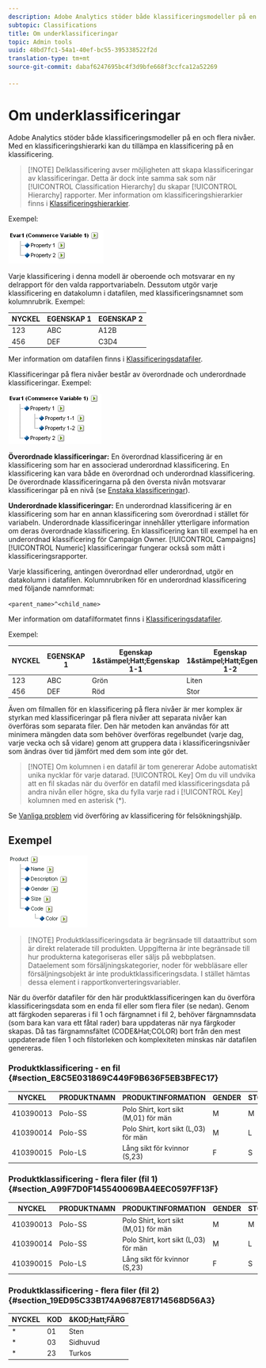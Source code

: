 ```yaml
---
description: Adobe Analytics stöder både klassificeringsmodeller på en och flera nivåer. Med en klassificeringshierarki kan du tillämpa en klassificering på en klassificering.
subtopic: Classifications
title: Om underklassificeringar
topic: Admin tools
uuid: 48bd7fc1-54a1-40ef-bc55-395338522f2d
translation-type: tm+mt
source-git-commit: dabaf6247695bc4f3d9bfe668f3ccfca12a52269

---
```



# Om underklassificeringar

Adobe Analytics stöder både klassificeringsmodeller på en och flera nivåer. Med en klassificeringshierarki kan du tillämpa en klassificering på en klassificering.

>[!NOTE] Delklassificering avser möjligheten att skapa klassificeringar av klassificeringar. Detta är dock inte samma sak som när [!UICONTROL Classification Hierarchy] du skapar [!UICONTROL Hierarchy] rapporter. Mer information om klassificeringshierarkier finns i [Klassificeringshierarkier](classification-hierarchies.md).

Exempel:

![](assets/single-level-popup-C.png)

Varje klassificering i denna modell är oberoende och motsvarar en ny delrapport för den valda rapportvariabeln. Dessutom utgör varje klassificering en datakolumn i datafilen, med klassificeringsnamnet som kolumnrubrik. Exempel:

| NYCKEL | EGENSKAP 1 | EGENSKAP 2 |
|---|---|---|
| 123 | ABC | A12B |
| 456 | DEF | C3D4 |

Mer information om datafilen finns i [Klassificeringsdatafiler](/help/components/c-classifications2/c-classifications-importer/c-saint-data-files.md).

Klassificeringar på flera nivåer består av överordnade och underordnade klassificeringar. Exempel:

![](assets/Multi-Level-Class-popup.png)

**Överordnade klassificeringar:** En överordnad klassificering är en klassificering som har en associerad underordnad klassificering. En klassificering kan vara både en överordnad och underordnad klassificering. De överordnade klassificeringarna på den översta nivån motsvarar klassificeringar på en nivå (se [Enstaka klassificeringar](/help/components/c-classifications2/c-sub-classifications.md)).

**Underordnade klassificeringar:** En underordnad klassificering är en klassificering som har en annan klassificering som överordnad i stället för variabeln. Underordnade klassificeringar innehåller ytterligare information om deras överordnade klassificering. En klassificering kan till exempel ha en underordnad klassificering för Campaign Owner. [!UICONTROL Campaigns] [!UICONTROL Numeric] klassificeringar fungerar också som mått i klassificeringsrapporter.

Varje klassificering, antingen överordnad eller underordnad, utgör en datakolumn i datafilen. Kolumnrubriken för en underordnad klassificering med följande namnformat:

`<parent_name>^<child_name>`

Mer information om datafilformatet finns i [Klassificeringsdatafiler](/help/components/c-classifications2/c-classifications-importer/c-saint-data-files.md).

Exempel:

| NYCKEL | EGENSKAP 1 | Egenskap 1&amp;stämpel;Hatt;Egenskap 1-1 | Egenskap 1&amp;stämpel;Hatt;Egenskap 1-2 | Egenskap 2 |
|---|---|---|---|---|
| 123 | ABC | Grön | Liten | A12B |
| 456 | DEF | Röd | Stor | C3D4 |

Även om filmallen för en klassificering på flera nivåer är mer komplex är styrkan med klassificeringar på flera nivåer att separata nivåer kan överföras som separata filer. Den här metoden kan användas för att minimera mängden data som behöver överföras regelbundet (varje dag, varje vecka och så vidare) genom att gruppera data i klassificeringsnivåer som ändras över tid jämfört med dem som inte gör det.

>[!NOTE] Om kolumnen i en datafil är tom genererar Adobe automatiskt unika nycklar för varje datarad. [!UICONTROL Key] Om du vill undvika att en fil skadas när du överför en datafil med klassificeringsdata på andra nivån eller högre, ska du fylla varje rad i [!UICONTROL Key] kolumnen med en asterisk (*).

Se [Vanliga problem](https://marketing.adobe.com/resources/help/en_US/home/index.html#kb-common-saint-upload-issues) vid överföring av klassificering för felsökningshjälp.

## Exempel

![](assets/sample-product-classifications.png)

>[!NOTE] Produktklassificeringsdata är begränsade till dataattribut som är direkt relaterade till produkten. Uppgifterna är inte begränsade till hur produkterna kategoriseras eller säljs på webbplatsen. Dataelement som försäljningskategorier, noder för webbläsare eller försäljningsobjekt är inte produktklassificeringsdata. I stället hämtas dessa element i rapportkonverteringsvariabler.

När du överför datafiler för den här produktklassificeringen kan du överföra klassificeringsdata som en enda fil eller som flera filer (se nedan). Genom att färgkoden separeras i fil 1 och färgnamnet i fil 2, behöver färgnamnsdata (som bara kan vara ett fåtal rader) bara uppdateras när nya färgkoder skapas. Då tas färgnamnsfältet (CODE&amp;Hat;COLOR) bort från den mest uppdaterade filen 1 och filstorleken och komplexiteten minskas när datafilen genereras.

### Produktklassificering - en fil {#section_E8C5E031869C449F9B636F5EB3BFEC17}

| NYCKEL | PRODUKTNAMN | PRODUKTINFORMATION | GENDER | STORLEK | KOD | &amp;KOD;Hatt;FÄRG |
|---|---|---|---|---|---|---|
| 410390013 | Polo-SS | Polo Shirt, kort sikt (M,01) för män | M | M | 01 | Sten |
| 410390014 | Polo-SS | Polo Shirt, kort sikt (L,03) för män | M | L | 03 | Sidhuvud |
| 410390015 | Polo-LS | Lång sikt för kvinnor (S,23) | F | S | 23 | Turkos |

### Produktklassificering - flera filer (fil 1) {#section_A99F7D0F145540069BA4EEC0597FF13F}

| NYCKEL | PRODUKTNAMN | PRODUKTINFORMATION | GENDER | STORLEK | KOD |
|---|---|---|---|---|---|
| 410390013 | Polo-SS | Polo Shirt, kort sikt (M,01) för män | M | M | 01 |
| 410390014 | Polo-SS | Polo Shirt, kort sikt (L,03) för män | M | L | 03 |
| 410390015 | Polo-LS | Lång sikt för kvinnor (S,23) | F | S | 23 |

### Produktklassificering - flera filer (fil 2) {#section_19ED95C33B174A9687E81714568D56A3}

| NYCKEL | KOD | &amp;KOD;Hatt;FÄRG |
|---|---|---|
| * | 01 | Sten |
| * | 03 | Sidhuvud |
| * | 23 | Turkos |
